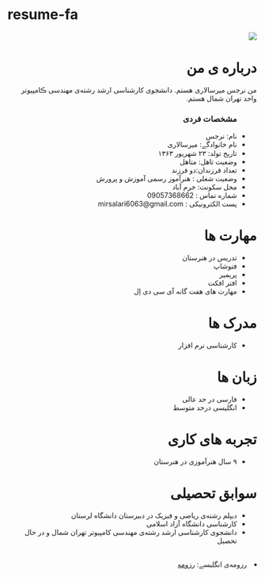 # resume-fa
<div dir="rtl">
  <img src="https://avatars1.githubusercontent.com/u/74014052?s=400&u=5d43138c7d9de839bcdd9e7f13c32442795942a4&v=4" />
  <h1> درباره ‌ی من</h1>
  <p> من نرجس میرسالاری هستم. دانشجوی کارشناسی ارشد رشته‌ی مهندسی ڪامپیوتر واحد تهران شمال هستم.</p>
  
  <ul>
    <h3> مشخصات فردی</h3>
  <li>نام: نرجس</li>
  <li>نام خانوادگے: میرسالاری</li>
  <li>تاریخ تولد: ۲۳ شهریور ۱۳۶۳</li>
  <li>وضعیت تاهل: متاهل</li>
  <li>تعداد فرزندان:دو فرزند</li>
  <li>وضعیت شغلی : هنرآموز رسمی آموزش و پرورش</li>
  <li>محل سکونت: خرم آباد</li>
  <li>شماره تماس : 09057368662</li>
  <li>پست الکترونیکی : mirsalari6063@gmail.com </li>
</ul>

  
<h1>مهارت ها</h1>
<ul>
  <li> تدریس در هنرستان </li> 
  <li> فتوشاپ </li>
  <li> پریمیر </li>
  <li> افتر افکت </li> 
  <li> مهارت های هفت گانه آی سی دی اِل </li>
</ul>

<h1> مدرک ها</h1>
<ul>
  <li>کارشناسی نرم افزار</li>
</ul>

<h1> زبان ها</h1>
<ul>
  <li>فارسی در حد عالی</li>
  <li>انگلیسی درحد متوسط</li>
</ul>

<h1>تجربه های کاری </h1>
<ul>
   <li> ۹ سال هنرآموزی در هنرستان</li>
</ul>

<h1>سوابق تحصیلی </h1>
<ul>
   <li> دیپلم رشته‌ی ریاضی و فیزیک در دبیرستان دانشگاه لرستان</li>
   <li>کارشناسی دانشگاه آزاد اسلامی</li>
   <li>دانشجوی کارشناسی ارشد رشته‌ی مهندسی کامپیوتر تهران شمال و در حال تحصیل</li>
</ul>

<br/>

  <li>رزومه‌ی انگلیسے: <a href="https://mirsalarinarjes.github.io/"> رزومه </a></li>
